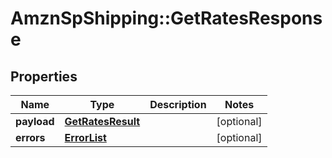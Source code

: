 # AmznSpShipping::GetRatesResponse

## Properties
Name | Type | Description | Notes
------------ | ------------- | ------------- | -------------
**payload** | [**GetRatesResult**](GetRatesResult.md) |  | [optional] 
**errors** | [**ErrorList**](ErrorList.md) |  | [optional] 

